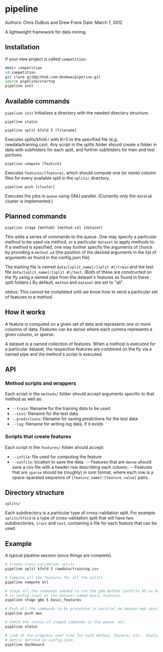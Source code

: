 # pipeline

Authors: Chris DuBois and Drew Frank
Date: March 1, 2012

A lightweight framework for data mining.

## Installation

If your new project is called `competition`:

```bash
mkdir competition
cd competition
git clone git@github.com:doobwa/pipeline.git
source pipeline/startup
pipeline init
```

## Available commands
`pipeline init`
Initializes a directory with the needed directory structure.

`pipeline status`

`pipeline split kfold 5 [filename]`

Executes splits/kfold.r with K=5 to the specified file (e.g. rawdata/training.csv).  Any script in the splits folder should create a folder in data with subfolders for each split, and further subfolders for train and test portions.

`pipeline compute [feature]`

Executes `features/[feature]`, which should compute one (or more) column files for every available split in the `splits/` directory.

`pipeline push [cluster]`

Executes the jobs in `queue` using GNU parallel.  (Currently only the `datalab` cluster is implemented.)

## Planned commands

`pipeline stage [method] [method.id] [dataset]`

This adds a series of commands to the queue.  One may specify a particular method to be used via method, or a particular `dataset` to apply methods to.  If a method is specified, one may further specify the arguments of choice by providing a `method.id` (the position of the desired arguments in the list of arguments as found in the config.json file). 

The training file is named `data/[split_name]/[split #]/train` and the test file  `data/[split_name]/[split #]/test`. (Both of these are constructed on the fly using a named pipe from the dataset's features as found in these split folders.)
By default, `method` and `dataset` are set to "all".  

*status*: This cannot be completed until we know how to send a particular set of features to a method.

## How it works

A feature is computed on a given set of data and represents one or more columns of data.  Features can be *dense* where each comma represents a given column, or *sparse*.

A dataset is a named colleciton of features.  When a method is executed for a particular dataset, the respective features are combined on the fly via a named pipe and the method's script is executed.

## API

### Method scripts and wrappers

Each script in the `methods/` folder should accept arguments specific to that method as well as:

- `--train`: filename for the training data to be used
- `--test`: filename for the test data
- `--predictions`: filename for saving predictions for the test data
- `--log`: filename for writing log data, if it exists

### Scripts that create features

Each script in the `features/` folder should accept:

- `--infile`: file used for computing the feature
- `--outfile`: location to save the data. 
  -- Features that are `dense` should save a csv file with a header row describing each column.
  -- Features that are `sparse` should be (roughly) in svm format, where each row is a space-sparated sequence of `[feature_name]:[feature_value]` pairs.


## Directory structure

`splits/`

Each subdirectory is a particular type of cross-validation split.  For example `splits/5fold` is a type of cross-validation split that will have two subdirectories, `train` and `test`, containing a file for each feature that can be used.

## Example

A typical pipeline session (once things are complete).

```bash
# Create cross-validation splits
pipeline split kfold 5 rawdata/training.csv

# Compute all the features for all the splits
pipeline compute all

# Stage all the commands needed to run the gbm method (profile #5 as defined 
# in config.json) on the dataset named basic_features.
pipeline stage gbm 5 basic_features

# Push all the commands to be processed in parallel on Amazon web services
pipeline push aws

# Check the status of staged commands in the queue, etc.
pipeline status

# Look at the progress over time for each method, feature, etc.  Evaluation 
# metric defined on config.json.
pipeline dashboard

```
